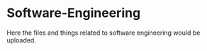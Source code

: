 # Software-Engineering
Here the files and things related to software engineering would be uploaded.
